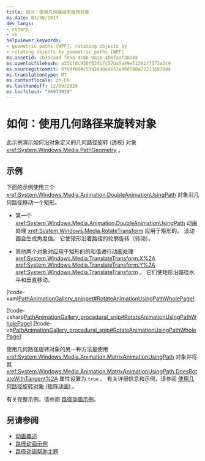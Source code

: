 ```yaml
---
title: 如何：使用几何路径来旋转对象
ms.date: 03/30/2017
dev_langs:
- csharp
- vb
helpviewer_keywords:
- geometric paths [WPF], rotating objects by
- rotating objects by geometric paths [WPF]
ms.assetid: cb31ca4d-f05a-4c6b-9a18-4b6faaf38d45
ms.openlocfilehash: a351fdc936f634b7c57ba5a49e51501f7572a3c9
ms.sourcegitcommit: 9f6df084c53a3da0ea657ed0d708a72213683084
ms.translationtype: MT
ms.contentlocale: zh-CN
ms.lasthandoff: 12/09/2020
ms.locfileid: "96973919"
---
```

# <a name="how-to-rotate-an-object-by-using-a-geometric-path"></a>如何：使用几何路径来旋转对象
此示例演示如何沿对象定义的几何路径旋转 (透视) 对象 <xref:System.Windows.Media.PathGeometry> 。  
  
## <a name="example"></a>示例  
 下面的示例使用三个 <xref:System.Windows.Media.Animation.DoubleAnimationUsingPath> 对象沿几何路径移动一个矩形。  
  
- 第一个 <xref:System.Windows.Media.Animation.DoubleAnimationUsingPath> 动画处理 <xref:System.Windows.Media.RotateTransform> 应用于矩形的。 该动画会生成角度值。 它使矩形沿着路径的轮廓旋转（转动）。  
  
- 其他两个对象对应用于矩形的的和值进行动画处理 <xref:System.Windows.Media.TranslateTransform.X%2A> <xref:System.Windows.Media.TranslateTransform.Y%2A> <xref:System.Windows.Media.TranslateTransform> 。 它们使矩形沿路径水平和垂直移动。  
  
 [!code-xaml[PathAnimationGallery_snippet#RotateAnimationUsingPathWholePage](~/samples/snippets/csharp/VS_Snippets_Wpf/PathAnimationGallery_snippet/CS/rotateanimationusingpathexample.xaml#rotateanimationusingpathwholepage)]  
  
 [!code-csharp[PathAnimationGallery_procedural_snip#RotateAnimationUsingPathWholePage](~/samples/snippets/csharp/VS_Snippets_Wpf/PathAnimationGallery_procedural_snip/CSharp/RotateAnimationUsingPathExample.cs#rotateanimationusingpathwholepage)]
 [!code-vb[PathAnimationGallery_procedural_snip#RotateAnimationUsingPathWholePage](~/samples/snippets/visualbasic/VS_Snippets_Wpf/PathAnimationGallery_procedural_snip/VisualBasic/RotateAnimationUsingPathExample.vb#rotateanimationusingpathwholepage)]  
  
 使用几何路径旋转对象的另一种方法是使用 <xref:System.Windows.Media.Animation.MatrixAnimationUsingPath> 对象并将其 <xref:System.Windows.Media.Animation.MatrixAnimationUsingPath.DoesRotateWithTangent%2A> 属性设置为 `true` 。 有关详细信息和示例，请参阅 [使用几何路径旋转对象 (矩阵动画) ](how-to-rotate-an-object-by-using-a-geometric-path-matrix-animation.md)。  
  
 有关完整示例，请参阅 [路径动画示例](https://github.com/Microsoft/WPF-Samples/tree/master/Animation/PathAnimations)。  
  
## <a name="see-also"></a>另请参阅

- [动画概述](animation-overview.md)
- [路径动画示例](https://github.com/Microsoft/WPF-Samples/tree/master/Animation/PathAnimations)
- [路径动画帮助主题](path-animation-how-to-topics.md)
